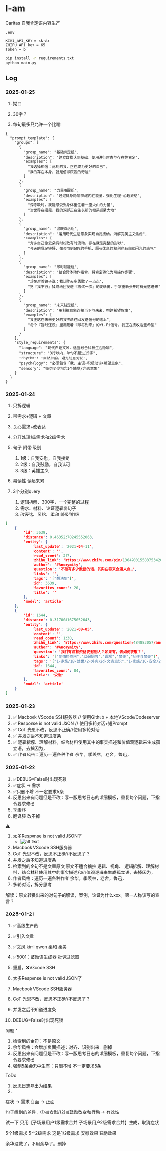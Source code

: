 # I-am
Caritas 自我肯定语内容生产

`.env`
```
KIMI_API_KEY = sk-Ar
ZHIPU_API_key = 65
Token = b
```

```bash
pip install -r requirements.txt 
python main.py
```

## Log


### 2025-01-25
1. 拗口 
2. 30字？

1. 每句最多只允许一个比喻



```
{
  "prompt_template": {
    "groups": [
      {
        "group_name": "基础肯定组",
        "description": "建立自我认同基础，使用进行时态与存在性肯定",
        "examples": [
          "我选择相信：此刻的我，正在成为更好的自己",
          "我的存在本身，就是值得庆祝的奇迹"
        ]
      },
      {
        "group_name": "力量唤醒组",
        "description": "通过具身隐喻唤醒内在能量，强化生理-心理联结",
        "examples": [
          "深呼吸时，我能感受到身体里住着一座火山的力量",
          "当世界在摇晃，我的双脚正在生长新的根系抓紧大地"
        ]
      },
      {
        "group_name": "温暖自洽组",
        "description": "运用现代生活意象实现自我接纳，消解完美主义焦虑",
        "examples": [
          "允许自己像云朵有时松散有时流动，存在就是完整的形状",
          "今天的我足够好，像充电到60%的手机，既有休息的权利也有继续闪光的底气"
        ]
      },
      {
        "group_name": "即时赋能组",
        "description": "结合具体动作指令，将肯定转化为可操作步骤",
        "examples": [
          "现在对着镜子说：我比昨天多勇敢了一点点",
          "把『我不行』揉成纸团投进『再试一次』的废纸篓，手掌重新张开时有光落进来"
        ]
      },
      {
        "group_name": "未来锚定组",
        "description": "用科技意象连接当下与未来，构建希望叙事",
        "examples": [
          "我正站在未来更好的我拼命往回发送信号的路上",
          "每个『暂时还没』里都藏着『即将到来』的Wi-Fi信号，我正在接收这些希望"
        ]
      }
    ],
    "style_requirements": {
      "language": "现代白话文风，适当融合科技生活隐喻",
      "structure": "3行以内，单句不超过15字",
      "rhythm": "自然押韵，避免刻意对仗",
      "psychology": "必须包含「我」主语+积极动词+希望意象",
      "sensory": "每句至少包含1个触觉/光感意象"
    }
  }
}
```


### 2025-01-24

1. 只拆逻辑
2. 带需求+逻辑 + 文章
3. 关心需求+改表达

4. 分开处理1级需求和2级需求

5. 句子 附带 级别
    1. 1级：自我安慰，自我接受
    2. 2级：自我鼓励，自我认可
    3. 3级：英雄主义
6. 易读性 读起来累
7. 3个分别query
    1. 逻辑拆解、300字，一个完整的过程
    2. 需求、材料、论证逻辑出句子
    3. 改表达、风格、柔和 降级到1级


```json
[
    {
        'id': 3639, 
        'distance': 0.46352270245552063, 
        'entity': {
            'last_update': '2021-04-11', 
            'content': '', 
            'read_count': 247, 
            'zhihu_link': 'https://www.zhihu.com/pin/1364700155837534208', 
            'author': '#Anonymity', 
            'question': '不知有多少鼓励的话，其实在将来会逼人自…', 
            'links': '', 
            'tags': '["想法集"]', 
            'id': 3639, 
            'favorites_count': 20, 
            'title': ''
        }, 
        'model': 'article'
    }, 
    {
        'id': 1644, 
        'distance': 0.3170081675052643, 
        'entity': {
            'last_update': '2021-09-05', 
            'content': '', 
            'read_count': 1230, 
            'zhihu_link': 'https://www.zhihu.com/question/484883057/answer/2104662616', 
            'author': '#Anonymity', 
            'question': '我们有没有资格安慰别人？如果有，该如何安慰？', 
            'links': '["同情的资格","以弱悯强","误解","赞美","批评与赞美"]', 
            'tags': '["1-家族/1B-处世/2-外务/2d-文责意识","1-家族/1C-安全/2-救助ta人","3-信仰/3A-Caritas/1-爱","1-家族/1E-两性/1-亲密关系/1a-交往准则/社交红线","1-家族/1A-内外/1-内在建设/1f-概念定义","处世"]', 
            'id': 1644, 
            'favorites_count': 84, 
            'title': '安慰'
        }, 
        'model': 'article'
    }
]

```

### 2025-01-23 
1. ✅ Macbook VScode SSH服务器 // 使用Github + 本地VScode/Codeserver
2. ✅ Response is not valid JSON // 使用多轮对话+短Prompt
3. ✅ CoT 光思不改，反思不正确//使用多轮对话
4. ✅ 并发之后不知道进度条
5. ✅ 逻辑拆解、理解材料，结合材料使用其中的事实描述和价值观逻辑来生成孤立语，去掉因为，
6. ✅ 作者风格：遍历一遍各种作者 余华，季羡林，老舍，鲁迅，



### 2025-01-22
1. ✅DEBUG=False时出现死锁
2. ✅症状 -> 需求 
3. ✅只删不增 不一定要求5条
4. 反思出来有问题但是不改：写一版思考日志的详细模板，重复每个问题，下指令要求修改
5. 季羡林
6. 翻译腔 改不掉

⚠️
1. 太多Response is not valid JSON了
    - ![alt text](./Log/image/{21EE2D5A-4CD0-4D35-8A09-D919491056EE}.png)
2. Macbook VScode SSH服务器
3. CoT 光思不改，反思不正确//不反思了？
4. 并发之后不知道进度条
5. 检索到的金句不是文章原文
原文不适合摘抄 逻辑、视角、
逻辑拆解、理解材料，结合材料使用其中的事实描述和价值观逻辑来生成孤立语，去掉因为，
6. 作者风格：遍历一遍各种作者 余华，季羡林，老舍，鲁迅，
7. 多轮对话，拆分思考

解读：原文转换出来的对句子的解读，案例，论证为什么xxx。第一人称该写的宣言？

### 2025-01-21 
1. ✅高级生产员
2. ✅引入文章
3. ✅文风 kimi qwen 柔和 柔美 
4. ✅5001：鼓励语生成器 批评过滤器
5. 重启，❌VScode SSH

1. 太多Response is not valid JSON了
2. Macbook VScode SSH服务器
3. CoT 光思不改，反思不正确//不反思了？
4. 并发之后不知道进度条
5. DEBUG=False时出现死锁

问题：
1. 检索到的金句：不是原文
2. 余华风格：会增加负面描述：对齐、识别出来、删掉
3. 反思出来有问题但是不改：写一版思考日志的详细模板，重复每个问题，下指令要求修改
4. 强制5条会无中生有：只删不增 不一定要求5条

ToDo
1. 反思日志导出为结果
2. 
症状 -> 需求 
负面 -> 正面 

句子级别的差异：(1)被安慰/(2)被鼓励改变和行动 -> 有效性

试一下 只用【子场景用户1级需求合并	子场景用户2级需求合并】生成，取消症状

5个1级需求  5个2级需求  这是1/2级需求
安慰效果    鼓励效果


余华没救了，不用余华了。删掉